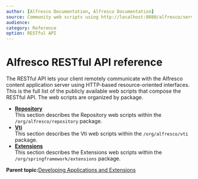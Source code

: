 ```yaml
---
author: [Alfresco Documentation, Alfresco Documentation]
source: Community web scripts using http://localhost:8080/alfresco/service/index
audience: 
category: Reference
option: RESTful API
---
```


# Alfresco RESTful API reference

The RESTful API lets your client remotely communicate with the Alfresco content application server using HTTP-based resource-oriented interfaces. This is the full list of the publicly available web scripts that compose the RESTful API. The web scripts are organized by package.

-   **[Repository](../references/RESTful-Repository.md)**  
 This section describes the Repository web scripts within the `/org/alfresco/repository` package.
-   **[Vti](../references/RESTful-Vti.md)**  
 This section describes the Vti web scripts within the `/org/alfresco/vti` package.
-   **[Extensions](../references/RESTful-Extensions.md)**  
 This section describes the Extensions web scripts within the `/org/springframework/extensions` package.

**Parent topic:**[Developing Applications and Extensions](../concepts/dev-applications-extensions-intro.md)

